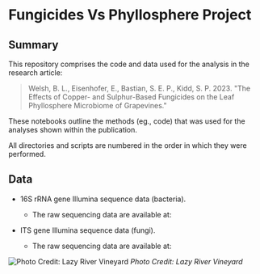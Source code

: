 # Fungicides Vs Phyllosphere Project

## Summary
This repository comprises the code and data used for the analysis in the research article:

> Welsh, B. L., Eisenhofer, E., Bastian, S. E. P., Kidd, S. P. 2023. "The Effects of Copper- and Sulphur-Based Fungicides on the Leaf Phyllosphere Microbiome of Grapevines."

These notebooks outline the methods (eg., code) that was used for the analyses shown within the publication.

All directories and scripts are numbered in the order in which they were performed.

## Data

 - 16S rRNA gene Illumina sequence data (bacteria).
				 
	 - The raw sequencing data are 	available at:
	
 - ITS gene Illumina sequence data (fungi).

	 - The raw sequencing data are available at:

![*Photo Credit: Lazy River Vineyard*](https://lazyrivervineyard.com/wp-content/uploads/2015/07/Fruit-Banner.jpg)
*Photo Credit: Lazy River Vineyard*
